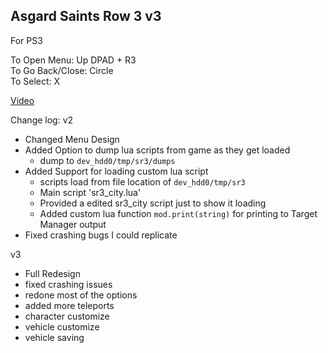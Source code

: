 

## Asgard Saints Row 3 v3  

For PS3 

To Open Menu: Up DPAD + R3  
To Go Back/Close: Circle  
To Select: X  

[Video](https://youtu.be/UofeRo1laUU)


Change log: 
v2
 + Changed Menu Design
 + Added Option to dump lua scripts from game as they get loaded
    - dump to ``dev_hdd0/tmp/sr3/dumps``
 + Added Support for loading custom lua script 
    - scripts load from file location of ``dev_hdd0/tmp/sr3``
    - Main script 'sr3_city.lua' 
    - Provided a edited sr3_city script just to show it loading
    - Added custom lua function ``mod.print(string)`` for printing to Target Manager output
 + Fixed crashing bugs I could replicate

v3
 + Full Redesign
 + fixed crashing issues
 + redone most of the options
 + added more teleports
 + character customize
 + vehicle customize
 + vehicle saving

